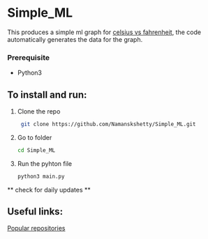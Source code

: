 # Simple_ML
This produces a simple ml graph for <u>celsius vs fahrenheit</u>, the code automatically generates the data for the graph. 
### Prerequisite
* Python3
## To install and run:
1. Clone the repo
   ```sh
    git clone https://github.com/Namanskshetty/Simple_ML.git
    ```
2. Go to folder
   ```sh
   cd Simple_ML
   ```
3. Run the pyhton file
    ```sh
    python3 main.py
    ```
** check for daily updates **
## Useful links:
<html><body>
   <a href="https://github.com/Namanskshetty" >Popular repositories</a><br>
 
   </body></html>
